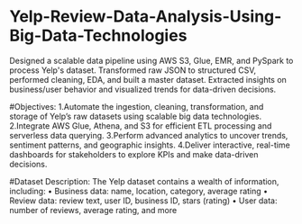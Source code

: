 # Yelp-Review-Data-Analysis-Using-Big-Data-Technologies
Designed a scalable data pipeline using AWS S3, Glue, EMR, and PySpark to process Yelp's dataset. Transformed raw JSON to structured CSV, performed cleaning, EDA, and built a master dataset. Extracted insights on business/user behavior and visualized trends for data-driven decisions.


#Objectives:
1.Automate the ingestion, cleaning, transformation, and storage of Yelp’s raw datasets using scalable big data technologies.
2.Integrate AWS Glue, Athena, and S3 for efficient ETL processing and serverless data querying.
3.Perform advanced analytics to uncover trends, sentiment patterns, and geographic insights.
4.Deliver interactive, real-time dashboards for stakeholders to explore KPIs and make data-driven decisions.

#Dataset Description:
The Yelp dataset contains a wealth of information, including:
•	Business data: name, location, category, average rating
•	Review data: review text, user ID, business ID, stars (rating)
•	User data: number of reviews, average rating, and more

